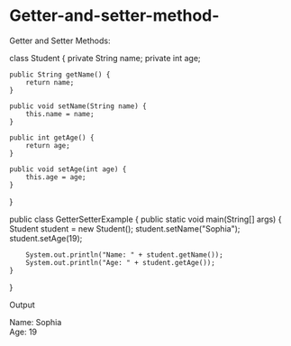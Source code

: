 # Getter-and-setter-method-
Getter and Setter Methods:

class Student {
    private String name;
    private int age;

    public String getName() {
        return name;
    }

    public void setName(String name) {
        this.name = name;
    }

    public int getAge() {
        return age;
    }

    public void setAge(int age) {
        this.age = age;
    }
}

public class GetterSetterExample {
    public static void main(String[] args) {
        Student student = new Student();
        student.setName("Sophia");
        student.setAge(19);

        System.out.println("Name: " + student.getName());
        System.out.println("Age: " + student.getAge());
    }
}

Output

Name: Sophia  
Age: 19
